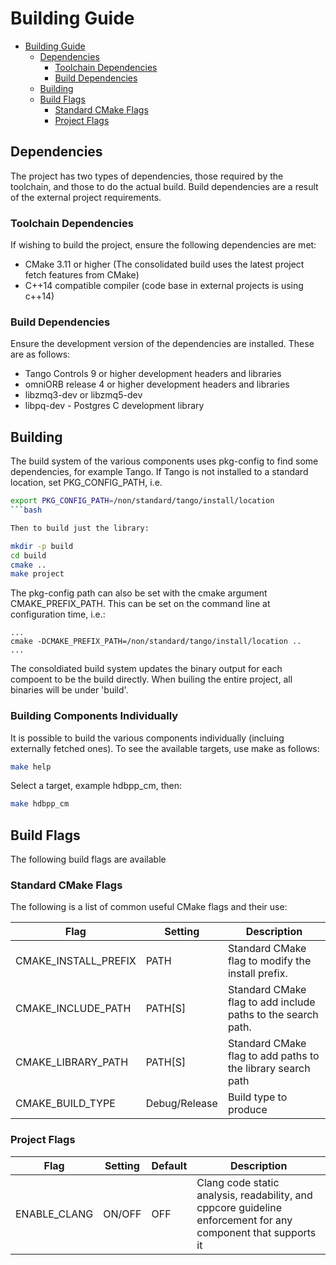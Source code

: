 # Building Guide

- [Building Guide](#Building-Guide)
  - [Dependencies](#Dependencies)
    - [Toolchain Dependencies](#Toolchain-Dependencies)
    - [Build Dependencies](#Build-Dependencies)
  - [Building](#Building)
  - [Build Flags](#Build-Flags)
    - [Standard CMake Flags](#Standard-CMake-Flags)
    - [Project Flags](#Project-Flags)

## Dependencies

The project has two types of dependencies, those required by the toolchain, and those to do the actual build. Build dependencies are a result of the external project requirements.

### Toolchain Dependencies

If wishing to build the project, ensure the following dependencies are met:

- CMake 3.11 or higher (The consolidated build uses the latest project fetch features from CMake)
- C++14 compatible compiler (code base in external projects is using c++14)

### Build Dependencies

Ensure the development version of the dependencies are installed. These are as follows:

- Tango Controls 9 or higher development headers and libraries
- omniORB release 4 or higher development headers and libraries
- libzmq3-dev or libzmq5-dev
- libpq-dev - Postgres C development library

## Building

The build system of the various components uses pkg-config to find some dependencies, for example Tango. If Tango is not installed to a standard location, set PKG_CONFIG_PATH, i.e.

```bash
export PKG_CONFIG_PATH=/non/standard/tango/install/location
```bash

Then to build just the library:

mkdir -p build
cd build
cmake ..
make project
```

The pkg-config path can also be set with the cmake argument CMAKE_PREFIX_PATH. This can be set on the command line at configuration time, i.e.:

```
...
cmake -DCMAKE_PREFIX_PATH=/non/standard/tango/install/location ..
...
```

The consoldiated build system updates the binary output for each compoent to be the build directly. When builing the entire project, all binaries will be under 'build'.

### Building Components Individually

It is possible to build the various components individually (incluing externally fetched ones). To see the available targets, use make as follows:

```bash
make help
```

Select a target, example hdbpp_cm, then:

```bash
make hdbpp_cm
```

## Build Flags

The following build flags are available

### Standard CMake Flags

The following is a list of common useful CMake flags and their use:

| Flag | Setting | Description |
|------|-----|-----|
| CMAKE_INSTALL_PREFIX | PATH | Standard CMake flag to modify the install prefix. |
| CMAKE_INCLUDE_PATH | PATH[S] | Standard CMake flag to add include paths to the search path. |
| CMAKE_LIBRARY_PATH | PATH[S] | Standard CMake flag to add paths to the library search path |
| CMAKE_BUILD_TYPE | Debug/Release | Build type to produce |

### Project Flags

| Flag | Setting | Default | Description |
|------|-----|-----|-----|
| ENABLE_CLANG | ON/OFF | OFF | Clang code static analysis, readability, and cppcore guideline enforcement for any component that supports it|
